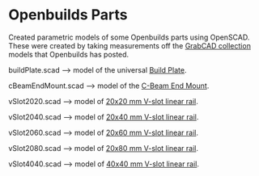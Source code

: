 # Openbuilds Parts

Created parametric models of some Openbuilds parts using OpenSCAD.  These were created by taking measurements off the [GrabCAD collection](https://grabcad.com/openbuilds-1) models that Openbuilds has posted.

buildPlate.scad --> model of the universal [Build Plate](https://openbuildspartstore.com/build-plate/).

cBeamEndMount.scad --> model of the [C-Beam End Mount](https://openbuildspartstore.com/c-beam-end-mount/).

vSlot2020.scad --> model of [20x20 mm V-slot linear rail](https://openbuildspartstore.com/v-slot-20x20-linear-rail/).

vSlot2040.scad --> model of [20x40 mm V-slot linear rail](https://openbuildspartstore.com/v-slot-20x40-linear-rail/).

vSlot2060.scad --> model of [20x60 mm V-slot linear rail](https://openbuildspartstore.com/v-slot-20x60-linear-rail/).

vSlot2080.scad --> model of [20x80 mm V-slot linear rail](https://openbuildspartstore.com/v-slot-20x80-linear-rail/).

vSlot4040.scad --> model of [40x40 mm V-slot linear rail](https://openbuildspartstore.com/v-slot-40x40-linear-rail/).
